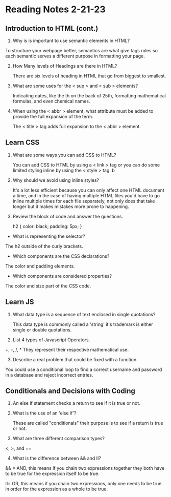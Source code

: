 # Reading Notes 2-21-23

## Introduction to HTML (cont.)
1. Why is is important to use semantic elements in HTML?

  To structure your webpage better, semantics are what give tags roles so each semantic serves a different purpose in formatting your page.

2. How Many levels of Headings are there in HTML?

   There are six levels of heading in HTML that go from biggest to smallest.

3. What are some uses for the < sup > and < sub > elements?

   Indicating dates, like the th on the back of 25th, formatting mathematical formulas, and even chemical names.

4. When using the < abbr > element, what attribute must be added to provide the full expansion of the term.

   The < title > tag adds full expansion to the < abbr > element.


## Learn CSS
1. What are some ways you can add CSS to HTML?

    You can add CSS to HTML by using a < link > tag or you can do some limited styling inline by using the < style > tag.   b     

2. Why should we avoid using inline styles?

     It's a lot less efficient because you can only affect one HTML document a time, and in the case of having multiple HTML files you'd have to go inline multiple times for each file separately, not only does that take longer but it makes mistakes more prone to happening.

3. Review the block of code and answer the questions.

    h2 {
     color: black;
     padding: 5px;
   }

- What is representing the selector?

The h2 outside of the curly brackets.

- Which components are the CSS declarations?

The color and padding elements.

- Which components are considered properties?

The color and size part of the CSS code.

## Learn JS
1. What data type is a sequence of text enclosed in single quotations?

   This data type is commonly called a 'string' it's trademark is either single or double quotations.

2. List 4 types of Javascript Operators.

+, -, /, * They represent their respective mathematical use.

3. Describe a real problem that could be fixed with a function.

You could use a conditional loop to find a correct username and password in a database and reject incorrect entries.

## Conditionals and Decisions with Coding
1. An else if statement checks a return to see if it is true or not.

2. What is the use of an 'else if'?

   These are called "conditionals" their purpose is to see if a return is true or not.

3. What are three different comparison types?

<, >, and ==

4. What is the difference between && and II?

&& = AND, this means if you chain two expressions together they both have to be true for the expression itself to be true.

II= OR, this means if you chain two expressions, only one needs to be true in order for the expression as a whole to be true.



